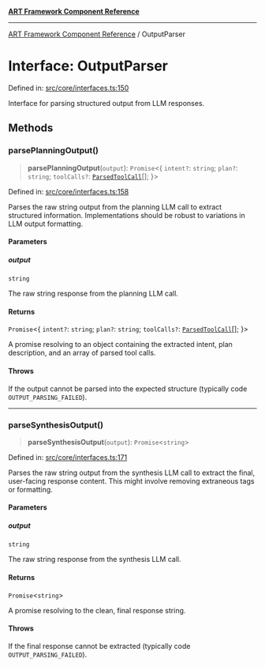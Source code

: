 [**ART Framework Component Reference**](../README.md)

***

[ART Framework Component Reference](../README.md) / OutputParser

# Interface: OutputParser

Defined in: [src/core/interfaces.ts:150](https://github.com/hashangit/ART/blob/e4c184bd9ffa5ef078ee6a88704f24584b173411/src/core/interfaces.ts#L150)

Interface for parsing structured output from LLM responses.

## Methods

### parsePlanningOutput()

> **parsePlanningOutput**(`output`): `Promise`\<\{ `intent?`: `string`; `plan?`: `string`; `toolCalls?`: [`ParsedToolCall`](ParsedToolCall.md)[]; \}\>

Defined in: [src/core/interfaces.ts:158](https://github.com/hashangit/ART/blob/e4c184bd9ffa5ef078ee6a88704f24584b173411/src/core/interfaces.ts#L158)

Parses the raw string output from the planning LLM call to extract structured information.
Implementations should be robust to variations in LLM output formatting.

#### Parameters

##### output

`string`

The raw string response from the planning LLM call.

#### Returns

`Promise`\<\{ `intent?`: `string`; `plan?`: `string`; `toolCalls?`: [`ParsedToolCall`](ParsedToolCall.md)[]; \}\>

A promise resolving to an object containing the extracted intent, plan description, and an array of parsed tool calls.

#### Throws

If the output cannot be parsed into the expected structure (typically code `OUTPUT_PARSING_FAILED`).

***

### parseSynthesisOutput()

> **parseSynthesisOutput**(`output`): `Promise`\<`string`\>

Defined in: [src/core/interfaces.ts:171](https://github.com/hashangit/ART/blob/e4c184bd9ffa5ef078ee6a88704f24584b173411/src/core/interfaces.ts#L171)

Parses the raw string output from the synthesis LLM call to extract the final, user-facing response content.
This might involve removing extraneous tags or formatting.

#### Parameters

##### output

`string`

The raw string response from the synthesis LLM call.

#### Returns

`Promise`\<`string`\>

A promise resolving to the clean, final response string.

#### Throws

If the final response cannot be extracted (typically code `OUTPUT_PARSING_FAILED`).
